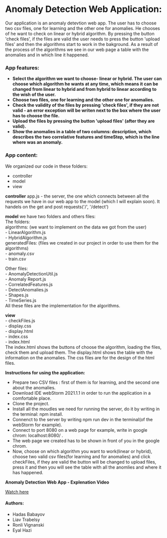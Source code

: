 # Anomaly Detection Web Application:

Our application is an anomaly detevtion web app. The user has to choose two csv files, one for learning and the other one for anomalies. He chooses of he want to check on linear or hybrid algorithm.
By pressing the button 'check files', if the files are valid the user needs to press the button 'upload files' and then the algorithms start to work in the bakground.
As a result of the process of the algorithms we see in our web page a table with the anomalies and in which line it happened.


### App features:
  - **Select the algorithm we want to choose- linear or hybrid. The user can choose which algorithm he wants at any time, which means it can be changed from linear to hybrid and from hybrid to linear according to the wish of the user.**
  - **Choose two files, one for learning and the other one for anomalies.**
  - **Check the validity of the files by pressing 'check files', if they are not valid - an error exception will be writen next to the box where the user has to choose the file.** 
  - **Upload the files by pressing the button 'upload files' (after they are valid).**
  - **Show the anomalies in a table of two columns: description, which describes the two correlative features and timeStep, which is the line where was an anomaly.**


### App content:
 We organized our code in these folders:
* controller
* model
* view

**controller** 
   app.js - the server, the one which connects between all the requests we have in our web app to the model (which I will explain soon).
   It handels on the get and post requests('/', '/detect')

**model** 
	we have two folders and others files:<br/>
	The folders:<br/>
	algorithms: (we want to implement on the data we got from the user)<br/>
			- LinearAlgorithm.js<br/>
			- HybridAlgorithm.js<br/>
	generatedFiles: (files we created in our project in order to use them for the algorithms)<br/>
			- anomaly.csv<br/>
			- train.csv<br/>
	
Other files:<br/>
	- AnomalyDetectionUtil.js<br/>
	- Anomaly Report.js<br/>
	- CorrelatedFeatures.js<br/>
	- DetectAnomalies.js<br/>
	- Shapes.js<br/>
	- TimeSeries.js<br/>
	All these files are the implementation for the algorithms.
		
**view**<br/>
		- checkFiles.js<br/>
		- display.css<br/>
		- display.html<br/>
		- index.css<br/>
		- index.html<br/>
	The index.html shows the buttons of choose the algorithm, loading the files, check them and upload them.
	The display.html shows the table with the information on the anomalies.
	The css files are for the design of the html files.


**Instructions for using the application:**
- Prepare two CSV files : first of them is for learning, and the second one about the anomalies.
- Download IDE webStorm 2021.1.1 in order to run the application in a comfortable place.
- Clone the project.
- Install all the moudles we need for running the server, do it by writing in the terminal: npm install.
- Connenct to the server by writing npm run dev in the terminal(of the webStorm for example).
- Connect to port 8080 on a web page for example, write in google chrom: localhost:8080/ .
- The web page we created has to be shown in front of you in the google chrom.
- Now, choose on which algorithm you want to work(linear or hybrid), choose two valid csv files(for learning and for anomalies) and click checkFiles, if they are valid the button will be changed to upload files, press it and then you will see the table with all the anomlies and where it has happened.

**Anomaly Detection Web App - Explenation Video**

[Watch here](https://youtu.be/EkVAL1K9l5Q)

#### Authors:
* Hadas Babayov
* Liav Trabelsy
* Ronli Vignanski
* Eyal Hazi








